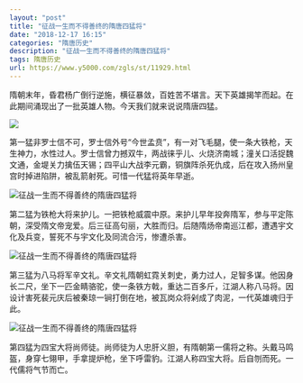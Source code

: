 ```yaml
---
layout: "post"
title: "征战一生而不得善终的隋唐四猛将"
date: "2018-12-17 16:15"
categories: "隋唐历史"
description: "征战一生而不得善终的隋唐四猛将"
tags: 隋唐历史
url: https://www.y5000.com/zgls/st/11929.html
---
```






隋朝末年，昏君杨广倒行逆施，横征暴敛，百姓苦不堪言。天下英雄揭竿而起。在此期间涌现出了一批英雄人物。今天我们就来说说隋唐四猛。

![](https://img.y5000.com/uploads/allimg/170123/141H262b-0.jpg)

第一猛非罗士信不可，罗士信外号“今世孟贲”，有一对飞毛腿，使一条大铁枪，天生神力，水性过人。罗士信曾力撼双牛，两战徕乎儿、火烧济南城；潼关口活捉魏文通，金堤关力擒伍天锡；四平山大战李元霸，铜旗阵杀死仇成，后在攻入扬州皇宫时掉进陷阱，被乱箭射死。可惜一代猛将英年早逝。

![征战一生而不得善终的隋唐四猛将](/uploads/allimg/170123/6-1F123141344123.JPG)

第二猛为铁枪大将来护儿。一把铁枪威震中原。来护儿早年投奔隋军，参与平定陈朝，深受隋文帝宠爱。后三征高句丽，大胜而归。后随隋炀帝南巡江都，遭遇宇文化及兵变，誓死不与宇文化及同流合污，惨遭杀害。

![征战一生而不得善终的隋唐四猛将](/uploads/allimg/170123/6-1F12314150U53.JPG)

第三猛为八马将军辛文礼。辛文礼隋朝虹霓关刺史，勇力过人，足智多谋。他因身长二尺，坐下一匹金睛骆驼，使一条铁方戟，重达二百多斤，江湖人称八马将。因设计害死裴元庆后被秦琼一锏打倒在地，被瓦岗众将剁成了肉泥，一代英雄魂归于此。

![征战一生而不得善终的隋唐四猛将](/uploads/allimg/170123/6-1F12314154MD.JPG)

第四猛为四宝大将尚师徒。尚师徒为人忠肝义胆，有隋朝第一儒将之称。头戴马鸣盔，身穿七翎甲，手拿提炉枪，坐下呼雷豹。江湖人称四宝大将。后自刎而死。一代儒将气节而亡。
